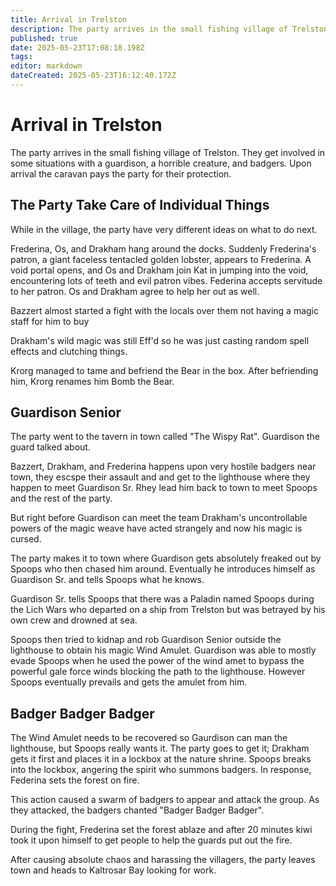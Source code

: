 ```yaml
---
title: Arrival in Trelston
description: The party arrives in the small fishing village of Trelston
published: true
date: 2025-05-23T17:08:18.198Z
tags: 
editor: markdown
dateCreated: 2025-05-23T16:12:40.172Z
---
```


# Arrival in Trelston
The party arrives in the small fishing village of Trelston. They get involved in some situations with a guardison, a horrible creature, and badgers. Upon arrival the caravan pays the party for their protection.

## The Party Take Care of Individual Things
While in the village, the party have very different ideas on what to do next. 

Frederina, Os, and Drakham hang around the docks. Suddenly Frederina's patron, a giant faceless tentacled golden lobster, appears to Frederina. A void portal opens, and Os and Drakham join Kat in jumping into the void, encountering lots of teeth and evil patron vibes. Federina accepts servitude to her patron. Os and Drakham agree to help her out as well.

Bazzert almost started a fight with the locals over them not having a magic staff for him to buy

Drakham's wild magic was still Eff'd so he was just casting random spell effects and clutching things.

Krorg managed to tame and befriend the Bear in the box. After befriending him, Krorg renames him Bomb the Bear.

## Guardison Senior
The party went to the tavern in town called "The Wispy Rat". Guardison the guard talked about.

Bazzert, Drakham, and Frederina happens upon very hostile badgers near town, they escspe their assault and and get to the lighthouse where they happen to meet Guardison Sr. Rhey lead him back to town to meet Spoops and the rest of the party.

But right before Guardison can meet the team Drakham's uncontrollable powers of the magic weave have acted strangely and now his magic is cursed.

The party makes it to town where Guardison gets absolutely freaked out by Spoops who then chased him around. Eventually he introduces himself as Guardison Sr. and tells Spoops what he knows.

Guardison Sr. tells Spoops that there was a Paladin named Spoops during the Lich Wars who departed on a ship from Trelston but was betrayed by his own crew and drowned at sea.

Spoops then tried to kidnap and rob Guardison Senior outside the lighthouse to obtain his magic Wind Amulet. Guardison was able to mostly evade Spoops when he used the power of the wind amet to bypass the powerful gale force winds blocking the path to the lighthouse. However Spoops eventually prevails and gets the amulet from him. 


## Badger Badger Badger
The Wind Amulet needs to be recovered so Gaurdison can man the lighthouse, but Spoops really wants it. The party goes to get it; Drakham gets it first and places it in a lockbox at the nature shrine. Spoops breaks into the lockbox, angering the spirit who summons badgers. In response, Federina sets the forest on fire.

This action caused a swarm of badgers to appear and attack the group. As they attacked, the badgers chanted "Badger Badger Badger".

During the fight, Frederina set the forest ablaze and after 20 minutes kiwi took it upon himself to get people to help the guards put out the fire. 

After causing absolute chaos and harassing the villagers, the party leaves town and heads to Kaltrosar Bay looking for work.